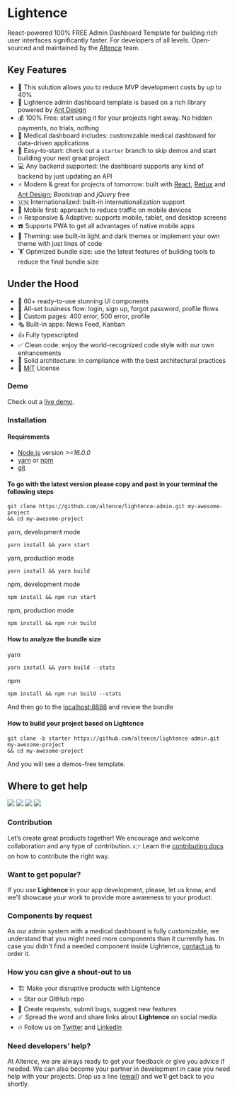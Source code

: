 # Lightence

React-powered 100% FREE Admin Dashboard Template for building rich user interfaces significantly faster. For developers of all levels. Open-sourced and maintained by the [Altence](https://altence.com) team.

## Key Features
- 🚀 This solution allows you to reduce MVP development costs by up to 40%
- 🐜 Lightence admin dashboard template is based on a rich library powered by [Ant Design](https://ant.design/)
- 💰 100% Free: start using it for your projects right away. No hidden payments, no trials, nothing
- 💊 Medical dashboard includes: customizable medical dashboard for data-driven applications
- 🦸 Easy-to-start: check out a `starter` branch to skip demos and start building your next great project
- 💻 Any backend supported: the dashboard supports any kind of backend by just updating an API
- ⭐ Modern & great for projects of tomorrow: built with [React](https://reactjs.org/), [Redux](https://redux.js.org/) and [Ant Design](https://ant.design/); _Bootstrap_ and _jQuery_ free
- 🇺🇳 Internationalized: built-in internationalization support
- 📱 Mobile first: approach to reduce traffic on mobile devices
- 🔥 Responsive & Adaptive: supports mobile, tablet, and desktop screens
- ☎️ Supports PWA to get all advantages of native mobile apps
- 🎨 Theming: use built-in light and dark themes or implement your own theme with just lines of code
- 🏋️ Optimized bundle size: use the latest features of building tools to reduce the final bundle size

## Under the Hood
- 💯 60+ ready-to-use stunning UI components
- 🚄 All-set business flow: login, sign up, forgot password, profile flows
- 🐝 Custom pages: 400 error, 500 error, profile
- 🗞️ Built-in apps: News Feed, Kanban
- 👍 Fully typescripted
- ✅ Clean code: enjoy the  world-recognized code style with our own enhancements
- 🧱 Solid architecture: in compliance with the  best architectural practices
- 📃 [MIT](LICENSE) License

### Demo

Check out a [live demo](https://altence.com/lightence-admin-demo).

### Installation

#### Requirements
- [Node.js](https://nodejs.org/en/) version _>=16.0.0_
- [yarn](https://yarnpkg.com/) or [npm](https://www.npmjs.com/)
- [git](https://git-scm.com/)

#### To go with the latest version please copy and past in your terminal the following steps

```
git clone https://github.com/altence/lightence-admin.git my-awesome-project
&& cd my-awesome-project
```

yarn, development mode
```
yarn install && yarn start
```

yarn, production mode
```
yarn install && yarn build
```

npm, development mode
```
npm install && npm run start
```

npm, production mode
```
npm install && npm run build
```

#### How to analyze the bundle size
yarn
```
yarn install && yarn build --stats
```

npm
```
npm install && npm run build --stats
```

And then go to the [localhost:8888](http://localhost:8888) and review the bundle

#### How to build your project based on Lightence

```
git clone -b starter https://github.com/altence/lightence-admin.git my-awesome-project
&& cd my-awesome-project
```
And you will see a demos-free template.

## Where to get help
[<img src="https://img.shields.io/badge/Gmail-D14836?style=for-the-badge&logo=gmail&logoColor=white">](mailto:lightence.admin@altence.com)
[<img src="https://img.shields.io/badge/Twitter-1DA1F2?style=for-the-badge&logo=twitter&logoColor=white">](https://twitter.com/altence_team)
[<img src="https://img.shields.io/badge/Discord-7289DA?style=for-the-badge&logo=discord&logoColor=white">](https://discord.gg/YBSrDrGe)
[<img src="https://img.shields.io/badge/Facebook-1877F2?style=for-the-badge&logo=facebook&logoColor=white">](https://www.facebook.com/groups/altence)

### Contribution
Let’s create great products together! We encourage and welcome collaboration and any type of contribution. 👉 Learn the [contributing docs]() on how to contribute the right way.

### Want to get popular?
If you use **Lightence** in your app development, please, let us know, and we’ll showcase your work to provide more awareness to your product.

### Components by request
As our admin system with a medical dashboard is fully customizable, we understand that you might need more components than it currently has. In case you didn't find a needed component inside Lightence, [contact us](mailto:lightence.admin@altence.com) to order it.

### How you can give a shout-out to us

- 🏗️ Make your disruptive products with Lightence
- ⭐ Star our GitHub repo
- 🐞 Create requests, submit bugs, suggest new features
- ☄️ Spread the word and share links about **Lightence** on social media
- 🔥 Follow us on [Twitter](https://twitter.com/altence_team) and [LinkedIn](https://linkedin.com/company/altence)

### Need developers’ help?
At Altence, we are always ready to get your feedback or give you advice if needed. We can also become your partner in development in case you need help with your projects. Drop us a line ([email](mailto:lightence.admin@altence.com)) and we’ll get back to you shortly.
